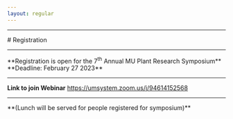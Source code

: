 ```yaml
---
layout: regular
---
```


<hr style="clear: both;" />
# Registration 
<hr style="clear: both;" />
**Registration is open for the 7<sup>th</sup> Annual MU Plant Research Symposium** <br />
**Deadline: February 27 2023**
<hr style="clear: both;" />

**Link to join Webinar**
https://umsystem.zoom.us/j/94614152568

 <hr style="clear: both;" />
  **(Lunch will be served for people registered for symposium)**
